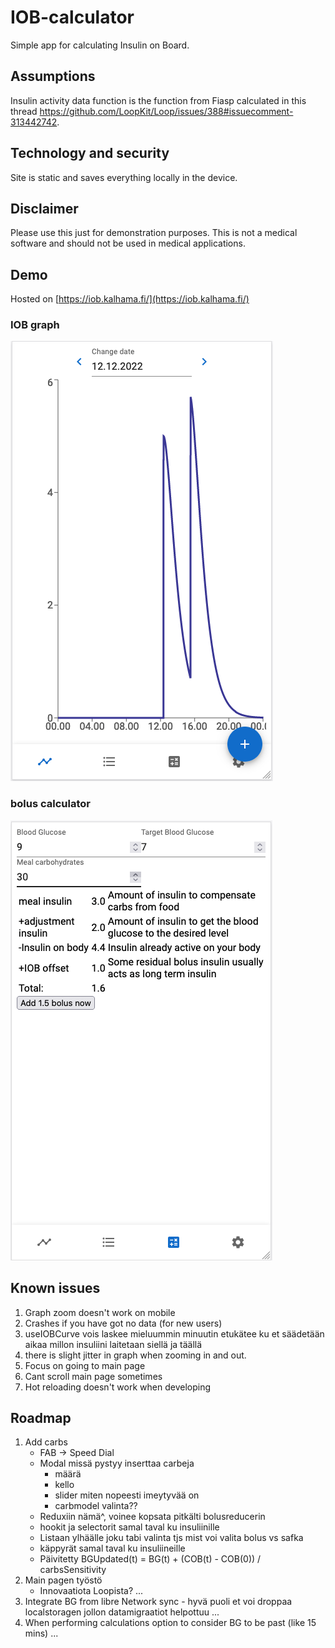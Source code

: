 # IOB-calculator #

Simple app for calculating Insulin on Board.

## Assumptions ##

Insulin activity data function is the function from Fiasp calculated in this thread https://github.com/LoopKit/Loop/issues/388#issuecomment-313442742.

## Technology and security ##

Site is static and saves everything locally in the device.

## Disclaimer ##

Please use this just for demonstration purposes. This is not a medical software and should not be used in medical applications.

## Demo ##

Hosted on [https://iob.kalhama.fi/](https://iob.kalhama.fi/)

### IOB graph ###
![IOB Graph](sample_images/graph.png)

### bolus calculator ###
![Bolus calculator](sample_images/calculator.png)

## Known issues ##
1. Graph zoom doesn't work on mobile
2. Crashes if you have got no data (for new users)
3. useIOBCurve vois laskee mieluummin minuutin etukätee ku et säädetään aikaa millon insuliini laitetaan siellä ja täällä
4. there is slight jitter in graph when zooming in and out.
5. Focus on going to main page
6. Cant scroll main page sometimes
7. Hot reloading doesn't work when developing


## Roadmap ##
1. Add carbs
    - FAB -> Speed Dial
    - Modal missä pystyy inserttaa carbeja
        - määrä
        - kello
        - slider miten nopeesti imeytyvää on
        - carbmodel valinta??
    - Reduxiin nämä^, voinee kopsata pitkälti bolusreducerin
    - hookit ja selectorit samal taval ku insuliinille
    - Listaan ylhäälle joku tabi valinta tjs mist voi valita bolus vs safka
    - käppyrät samal taval ku insuliineille
    - Päivitetty BGUpdated(t) = BG(t) + (COB(t) - COB(0)) / carbsSensitivity 
2. Main pagen työstö
    - Innovaatiota Loopista?
    ...
3. Integrate BG from libre
    Network sync
        - hyvä puoli et voi droppaa localstoragen jollon datamigraatiot helpottuu
        ...
4. When performing calculations option to consider BG to be past (like 15 mins)
    ...

